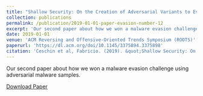 ```yaml
---
title: "Shallow Security: On the Creation of Adversarial Variants to Evade Machine Learning-Based Malware Detectors"
collection: publications
permalink: /publication/2019-01-01-paper-evasion-number-12
excerpt: 'Our second paper about how we won a malware evasion challenge using adversarial malware samples.'
date: 2019-01-01
venue: 'ACM Reversing and Offensive-Oriented Trends Symposium (ROOTS)'
paperurl: 'https://dl.acm.org/doi/10.1145/3375894.3375898'
citation: 'Ceschin et al, Fabricio. (2019). &quot;Shallow Security: On the Creation of Adversarial Variants to Evade Machine Learning-Based Malware Detectors.&quot; <i>ACM ROOTS</i>. 1(1).'
---
```

Our second paper about how we won a malware evasion challenge using adversarial malware samples.

[Download Paper](https://marcusbotacin.github.io/files/roots_shallow.pdf)

